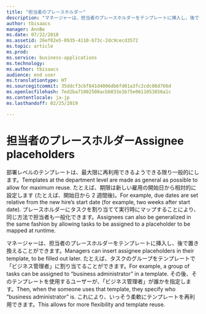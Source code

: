 ```yaml
---
title: "担当者のプレースホルダー"
description: "マネージャーは、担当者のプレースホルダーをテンプレートに挿入し、後で置き換えることができます。"
author: tbisaacs
manager: AnnBe
ms.date: 07/22/2018
ms.assetid: 26ef02e5-0935-4110-b73c-2dc9cecd3572
ms.topic: article
ms.prod: 
ms.service: business-applications
ms.technology: 
ms.author: tbisaacs
audience: end user
ms.translationtype: HT
ms.sourcegitcommit: 35ddcf3cbf841d4006db6fd01a3fc2cdc08d766d
ms.openlocfilehash: 7ed2ba71002508acbb033e1b75e0611053856a1c
ms.contentlocale: ja-jp
ms.lasthandoff: 02/25/2019

---
```

#  <a name="assignee-placeholders"></a><span data-ttu-id="b5a4b-103">担当者のプレースホルダー</span><span class="sxs-lookup"><span data-stu-id="b5a4b-103">Assignee placeholders</span></span>




<span data-ttu-id="b5a4b-104">部署レベルのテンプレートは、最大限に再利用できるようできる限り一般的にします。</span><span class="sxs-lookup"><span data-stu-id="b5a4b-104">Templates at the department level are made as general as possible to allow for maximum reuse.</span></span> <span data-ttu-id="b5a4b-105">たとえば、期限は新しい雇用の開始日から相対的に設定します (たとえば、開始日から 2 週間後)。</span><span class="sxs-lookup"><span data-stu-id="b5a4b-105">For example, due dates are set relative from the new hire’s start date (for example, two weeks after start date).</span></span> <span data-ttu-id="b5a4b-106">プレースホルダーにタスクを割り当てて実行時にマップすることにより、同じ方法で担当者も一般化できます。</span><span class="sxs-lookup"><span data-stu-id="b5a4b-106">Assignees can also be generalized in the same fashion by allowing tasks to be assigned to a placeholder to be mapped at runtime.</span></span>

<span data-ttu-id="b5a4b-107">マネージャーは、担当者のプレースホルダーをテンプレートに挿入し、後で置き換えることができます。</span><span class="sxs-lookup"><span data-stu-id="b5a4b-107">Managers can insert assignee placeholders in their template, to be filled out later.</span></span> <span data-ttu-id="b5a4b-108">たとえば、タスクのグループをテンプレートで「ビジネス管理者」に割り当てることができます。</span><span class="sxs-lookup"><span data-stu-id="b5a4b-108">For example, a group of tasks can be assigned to “business administrator” in a template.</span></span> <span data-ttu-id="b5a4b-109">その後、そのテンプレートを使用するユーザーが、「ビジネス管理者」が誰かを指定します。</span><span class="sxs-lookup"><span data-stu-id="b5a4b-109">Then, when the someone uses that template, they specify who “business administrator” is.</span></span> <span data-ttu-id="b5a4b-110">これにより、いっそう柔軟にテンプレートを再利用できます。</span><span class="sxs-lookup"><span data-stu-id="b5a4b-110">This allows for more flexibility and template reuse.</span></span>

<!--
# Who uses this feature
All customers
# License required
Talent license 
# Development status
In development
# Target timeframe
Public Preview: July
-->

